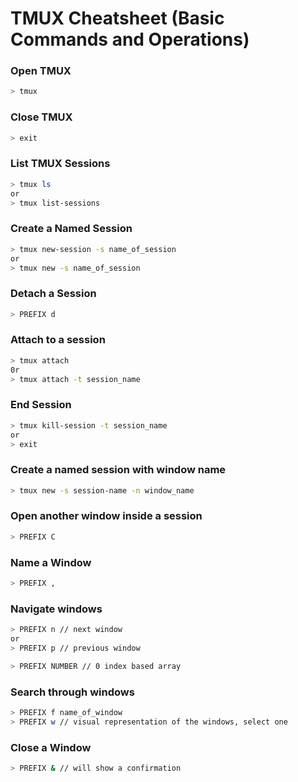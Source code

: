 # TMUX Cheatsheet (Basic Commands and Operations)

### Open TMUX
```sh
> tmux
```

### Close TMUX
```sh
> exit
```

### List TMUX Sessions
```sh
> tmux ls
or
> tmux list-sessions
```

### Create a Named Session
```sh
> tmux new-session -s name_of_session
or
> tmux new -s name_of_session
```

### Detach a Session
```sh
> PREFIX d
```

### Attach to a session
```sh
> tmux attach
0r
> tmux attach -t session_name
```

### End Session
```sh
> tmux kill-session -t session_name
or
> exit
```

### Create a named session with window name
```sh
> tmux new -s session-name -n window_name
```

### Open another window inside a session
```sh
> PREFIX C
```

### Name a Window
```sh
> PREFIX ,
```

### Navigate windows
```sh
> PREFIX n // next window
or
> PREFIX p // previous window

> PREFIX NUMBER // 0 index based array
```

### Search through windows
```sh
> PREFIX f name_of_window
> PREFIX w // visual representation of the windows, select one
```

### Close a Window
```sh
> PREFIX & // will show a confirmation
```
